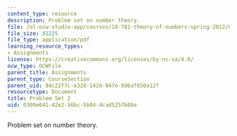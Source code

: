 ```yaml
---
content_type: resource
description: Problem set on number theory.
file: /ol-ocw-studio-app/courses/18-781-theory-of-numbers-spring-2012/0309e64142e256bc5b044cad5257b88e_MIT18_781S12_pset2.pdf
file_size: 92225
file_type: application/pdf
learning_resource_types:
- Assignments
license: https://creativecommons.org/licenses/by-nc-sa/4.0/
ocw_type: OCWFile
parent_title: Assignments
parent_type: CourseSection
parent_uid: 84c22f7c-e328-142d-947e-896af650a12f
resourcetype: Document
title: Problem Set 2
uid: 0309e641-42e2-56bc-5b04-4cad5257b88e
---
```

Problem set on number theory.